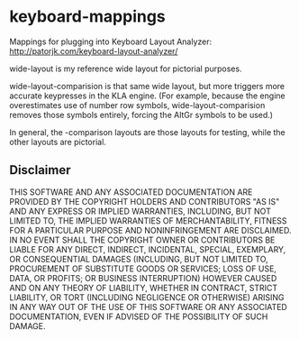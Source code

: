 keyboard-mappings
=================

Mappings for plugging into Keyboard Layout Analyzer: http://patorjk.com/keyboard-layout-analyzer/

wide-layout is my reference wide layout for pictorial purposes.

wide-layout-comparision is that same wide layout, but more triggers more accurate keypresses in the KLA engine.  (For example, because the engine overestimates use of number row symbols, wide-layout-comparision removes those symbols entirely, forcing the AltGr symbols to be used.)

In general, the -comparison layouts are those layouts for testing, while the other layouts are pictorial.

Disclaimer
-----

THIS SOFTWARE AND ANY ASSOCIATED DOCUMENTATION ARE PROVIDED BY THE COPYRIGHT
HOLDERS AND CONTRIBUTORS "AS IS" AND ANY EXPRESS OR IMPLIED WARRANTIES, 
INCLUDING, BUT NOT LIMITED TO, THE IMPLIED WARRANTIES OF MERCHANTABILITY, 
FITNESS FOR A PARTICULAR PURPOSE AND NONINFRINGEMENT ARE DISCLAIMED. IN NO 
EVENT SHALL THE COPYRIGHT OWNER OR CONTRIBUTORS BE LIABLE FOR ANY DIRECT, 
INDIRECT, INCIDENTAL, SPECIAL, EXEMPLARY, OR CONSEQUENTIAL DAMAGES
(INCLUDING, BUT NOT LIMITED TO, PROCUREMENT OF SUBSTITUTE GOODS OR SERVICES;
LOSS OF USE, DATA, OR PROFITS; OR BUSINESS INTERRUPTION) HOWEVER CAUSED AND
ON ANY THEORY OF LIABILITY, WHETHER IN CONTRACT, STRICT LIABILITY, OR TORT
(INCLUDING NEGLIGENCE OR OTHERWISE) ARISING IN ANY WAY OUT OF THE USE OF THIS
SOFTWARE OR ANY ASSOCIATED DOCUMENTATION, EVEN IF ADVISED OF THE POSSIBILITY 
OF SUCH DAMAGE.